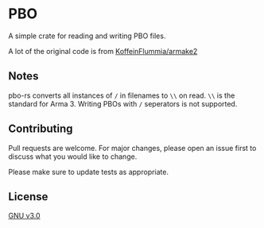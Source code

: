 # PBO

A simple crate for reading and writing PBO files.

A lot of the original code is from [KoffeinFlummia/armake2](https://github.com/KoffeinFlummi/armake2)

## Notes

pbo-rs converts all instances of `/` in filenames to `\\` on read. `\\` is the standard for Arma 3. Writing PBOs with `/` seperators is not supported.

## Contributing
Pull requests are welcome. For major changes, please open an issue first to discuss what you would like to change.

Please make sure to update tests as appropriate.

## License
[GNU v3.0](https://choosealicense.com/licenses/gpl-3.0/)
